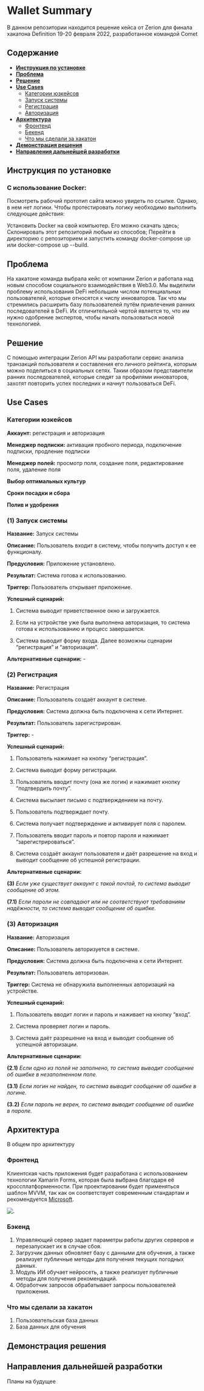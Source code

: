 Wallet Summary
===
В данном репозитории находится решение кейса от Zerion для финала хакатона Definition 19-20 февраля 2022, разработанное командой Comet

Содержание
---
+ [**Инструкция по установке**](#инструкция-по-установке)  
+ [**Проблема**](#проблема)  
+ [**Решение**](#решение)   
+ [**Use Cases**](#use-cases)  
  + [Категории юзкейсов](#категории-юзкейсов)  
  + [Запуск системы](#1-запуск-системы)  
  + [Регистрация](#2-регистрация)  
  + [Авторизация](#3-авторизация)  
+ [**Архитектура**](#архитектура)  
  + [Фронтенд](#фронтенд)
  + [Бекенд](#бэкенд)
  + [Что мы сделали за хакатон](#что-мы-сделали-за-хакатон)
+ [**Демонстрация решения**](#демонстрация-решения)
+ [**Направления дальнейшей разработки**](#направления-дальнейшей-разработки)  

Инструкция по установке
---
### С использование Docker:
Посмотреть рабочий прототип сайта можно увидеть по ссылке. Однако, в нем нет логики. Чтобы протестировать логику необходимо выполнить следующие действия:

Установить Docker на свой компьютер. Его можно скачать здесь;
Склонировать этот репозиторий любым из способов;
Перейти в директорию с репозиторием и запустить команду docker-compose up или docker-compose up --build. 

Проблема
---
На хакатоне команда выбрала кейс от компании Zerion и работала над новым способом социального взаимодействия в Web3.0. Мы выделили проблему использования DeFi небольшим числом потенциальных пользователей, которые относятся к числу инноваторов. Так что мы стремились расширить базу пользователей путём привлечения ранних последователей в DeFi. Их отличительной чертой является то, что им нужно одобрение экспертов, чтобы начать пользоваться новой технологией. 

Решение
---
С помощью интеграции Zerion API мы разработали сервис анализа транзакций пользователя и составления его личного рейтинга, которым можно поделиться в социальных сетях. Такии образом представители ранних последователей, которые следят за профилями инноваторов, захотят повторить успех последних и начнут пользоваться DeFi.

Use Cases 
---
### Категории юзкейсов 
**Аккаунт:** регистрация и авторизация  

**Менеджер подписки:** активация пробного периода, подключение подписки, продление подписки 

**Менеджер полей:** просмотр поля, создание поля, редактирование поля, удаление поля 

**Выбор оптимальных культур** 

**Сроки посадки и сбора** 

**Полив и удобрения**

### **(1)** Запуск системы
**Название:** Запуск системы 

**Описание:** Пользователь входит в систему, чтобы получить доступ к ее функционалу. 

**Предусловия:** Приложение установлено. 

**Результат:** Система готова к использованию. 

**Триггер:** Пользователь открывает приложение. 

**Успешный сценарий:**

1. Система выводит приветственное окно и загружается. 

2. Если на устройстве уже была выполнена авторизация, то система готова к использованию и процесс завершается. 

3. Система выводит форму входа. Далее возможны сценарии “регистрация” и “авторизация”. 

**Альтернативные сценарии:** - 

### **(2)** Регистрация 
**Название:** Регистрация 

**Описание:** Пользователь создаёт аккаунт в системе. 

**Предусловия:** Система должна быть подключена к сети Интернет. 

**Результат:** Пользователь зарегистрирован. 

**Триггер:** - 

**Успешный сценарий:** 

1. Пользователь нажимает на кнопку “регистрация”. 

2. Система выводит форму регистрации. 

3. Пользователь вводит почту (она же логин) и нажимает кнопку “подтвердить почту”. 

4. Система высылает письмо с подтверждением на почту. 

5. Пользователь подтверждает почту. 

6. Система получает подтверждение и активирует поля с паролем. 

7. Пользователь вводит пароль и повтор пароля и нажимает “зарегистрироваться”. 

8. Система создаёт аккаунт пользователя и даёт разрешение на вход и выводит сообщение об успешной регистрации. 

**Альтернативные сценарии:**  

**(3)** *Если уже существует аккаунт с такой почтой, то система выводит сообщение об  этом.* 

**(7.1)** *Если пароли не совпадают или не соответствуют требованиям надёжности, то система выводит сообщение об ошибке.* 

### **(3)** Авторизация 
**Название:** Авторизация 

**Описание:** Пользователь авторизуется в системе. 

**Предусловия:** Система должна быть подключена к сети Интернет. 

**Результат:** Пользователь авторизован. 

**Триггер:** Система не обнаружила выполненных авторизаций на устройстве. 

**Успешный сценарий:** 

1. Пользователь вводит логин и пароль и наживает на кнопку “вход”. 

2. Система проверяет логин и пароль. 

3. Система даёт разрешение на вход и выводит сообщение об успешной авторизации. 

**Альтернативные сценарии:**  

**(2.1)** *Если одно из полей не заполнено, то система выводит сообщение об ошибке в незаполненном поле.* 

**(3.1)** *Если логин не найден, то система выводит сообщение об ошибке в логине.* 

**(3.2)** *Если пароль не верен, то система выводит сообщение об ошибке в пароле.*

Архитектура
---
В общем про архитектуру

### Фронтенд
Клиентская часть приложения будет разработана с использованием технологии Xamarin  Forms, которая была выбрана благодаря её кроссплатформенности. При проектировании будет применяться шаблон MVVM, так как он соответствует современным стандартам и рекомендуется [Microsoft](https://docs.microsoft.com/ru-ru/xamarin/xamarin-forms/enterprise-application-patterns/mvvm).

![.](https://github.com/Alena-Vasileva/FarmerCyberAssistant/blob/main/img/Image_2.jpg)

### Бэкенд
1. Управляющий сервер задает параметры работы других серверов и перезапускает их в случае сбоя.
2. Загрузчик данных обновляет базу с данными для обучения, а также реализует публичные методы для получения текущих погодных данных.
3. Модуль ИИ обучает нейросеть, а также реализует публичные методы для получения рекомендаций.
4. Обработчик запросов обрабатывает запросы пользователей приложения.

### Что мы сделали за хакатон
1. Пользовательская база данных 
2. База данных для обучения 

Демонстрация решения
---


Направления дальнейшей разработки
---
Планы на будущее
